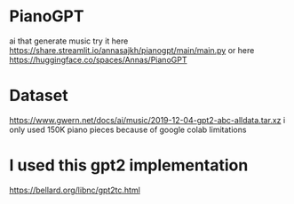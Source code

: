 # PianoGPT
ai that generate music
try it here https://share.streamlit.io/annasajkh/pianogpt/main/main.py
or here https://huggingface.co/spaces/Annas/PianoGPT
# Dataset
https://www.gwern.net/docs/ai/music/2019-12-04-gpt2-abc-alldata.tar.xz
i only used 150K piano pieces because of google colab limitations 
# I used this gpt2 implementation
https://bellard.org/libnc/gpt2tc.html
